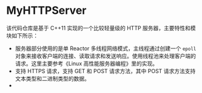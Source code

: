 # MyHTTPServer

该代码仓库是基于 C++11 实现的一个比较轻量级的 HTTP 服务器，主要特性和模块如下所示：
* 服务器部分使用的是单 Reactor 多线程网络模式，主线程通过创建一个 `epoll` 对象来接收客户端的连接、读取请求和发送响应。使用线程池来处理客户端的请求。这里主要参考《Linux 高性能服务器编程》里的实现。
* 支持 HTTPS 请求，支持 GET 和 POST 请求方法，其中 POST 请求方法支持文本类型和二进制类型的数据。
* 
